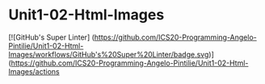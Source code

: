 # Unit1-02-Html-Images
[![GitHub's Super Linter]
(https://github.com/ICS20-Programming-Angelo-Pintilie/Unit1-02-Html-Images/workflows/GitHub's%20Super%20Linter/badge.svg)](https://github.com/ICS20-Programming-Angelo-Pintilie/Unit1-02-Html-Images/actions